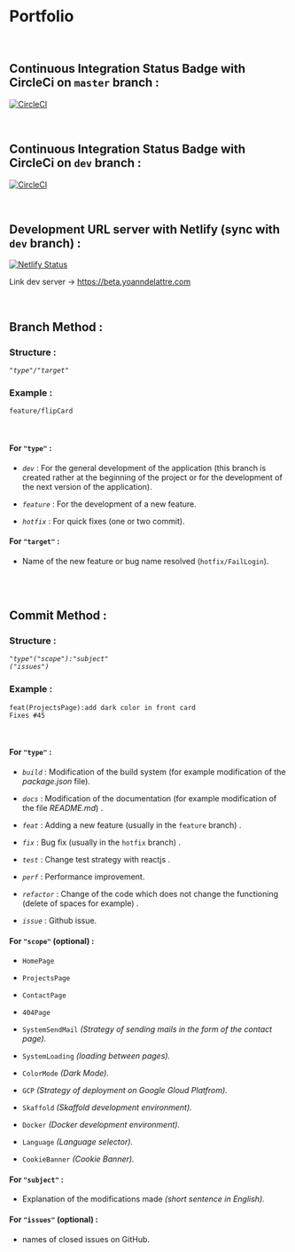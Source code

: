 # Portfolio
&nbsp;

## Continuous Integration Status Badge with CircleCi on ```master``` branch :

[![CircleCI](https://circleci.com/gh/yoanndelattre/Portfolio/tree/master.svg?style=svg)](https://circleci.com/gh/yoanndelattre/Portfolio/tree/master)

&nbsp;

## Continuous Integration Status Badge with CircleCi on ```dev``` branch :

[![CircleCI](https://circleci.com/gh/yoanndelattre/Portfolio/tree/dev.svg?style=svg)](https://circleci.com/gh/yoanndelattre/Portfolio/tree/dev)

&nbsp;

## Development URL server with Netlify (sync with ```dev``` branch) :

[![Netlify Status](https://api.netlify.com/api/v1/badges/749084b0-af57-4589-8bad-7469abd2a3c6/deploy-status)](https://beta.yoanndelattre.com)

Link dev server -> https://beta.yoanndelattre.com

&nbsp;
&nbsp;

## Branch Method :


### Structure : 
*```"type"/"target"```*

### Example : 
```feature/flipCard```

&nbsp;

#### For ```"type"``` :

* *```dev```* : For the general development of the application (this branch is created rather at the beginning of the project or for the development of the next version of the application).

* *```feature```* : For the development of a new feature.

* *```hotfix```* : For quick fixes (one or two commit).


#### For ```"target"``` :

* Name of the new feature or bug name resolved (```hotfix/FailLogin```).



&nbsp;  
&nbsp;

## Commit Method :

### Structure : 
*```"type"("scope"):"subject"```*      
*```("issues")```*

### Example : 
```feat(ProjectsPage):add dark color in front card```  
```Fixes #45```

&nbsp;

#### For ```"type"``` : 

* *```build```* : Modification of the build system (for example modification of the *package.json* file).

* *```docs```* : Modification of the documentation (for example modification of the file *README<i></i>.md*) .

* *```feat```* : Adding a new feature (usually in the ```feature``` branch) .

* *```fix```* : Bug fix (usually in the ```hotfix``` branch) .

* *```test```* : Change test strategy with reactjs .

* *```perf```* : Performance improvement.

* *```refactor```* : Change of the code which does not change the functioning (delete of spaces for example) .

* *```issue```* : Github issue.
     
    
#### For ```"scope"``` (optional) :

* ```HomePage```

* ```ProjectsPage```

* ```ContactPage```

* ```404Page```

* ```SystemSendMail``` *(Strategy of sending mails in the form of the contact page).*

* ```SystemLoading``` *(loading between pages).*

* ```ColorMode``` *(Dark Mode).*

* ```GCP``` *(Strategy of deployment on Google Gloud Platfrom).*

* ```Skaffold``` *(Skaffold development environment).*

* ```Docker``` *(Docker development environment).*

* ```Language``` *(Language selector).*

* ```CookieBanner``` *(Cookie Banner).*

#### For ```"subject"``` :

* Explanation of the modifications made *(short sentence in English).*


#### For ```"issues"``` (optional) :

* names of closed issues on GitHub.
